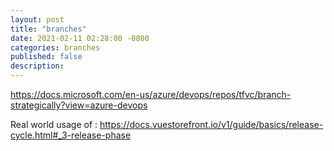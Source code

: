 ```yaml
---
layout: post
title: "branches"
date: 2021-02-11 02:28:00 -0800
categories: branches
published: false
description:
---
```


https://docs.microsoft.com/en-us/azure/devops/repos/tfvc/branch-strategically?view=azure-devops


Real world usage of :
https://docs.vuestorefront.io/v1/guide/basics/release-cycle.html#_3-release-phase